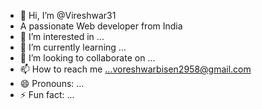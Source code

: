 - 👋 Hi, I’m @Vireshwar31
- A passionate Web developer from India
- 👀 I’m interested in ...
- 🌱 I’m currently learning ...
- 💞️ I’m looking to collaborate on ...
- 📫 How to reach me ...voreshwarbisen2958@gmail.com
- 😄 Pronouns: ...
- ⚡ Fun fact: ...

<!---
Vireshwar31/Vireshwar31 is a ✨ special ✨ repository because its `README.md` (this file) appears on your GitHub profile.
You can click the Preview link to take a look at your changes.
--->

